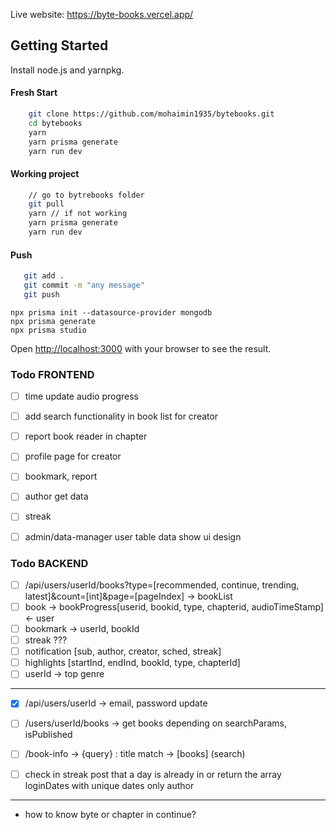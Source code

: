 Live website: https://byte-books.vercel.app/

## Getting Started

Install node.js and yarnpkg.

#### Fresh Start

```bash
    git clone https://github.com/mohaimin1935/bytebooks.git
    cd bytebooks
    yarn
    yarn prisma generate
    yarn run dev
```

#### Working project

```bash
    // go to bytrebooks folder
    git pull
    yarn // if not working
    yarn prisma generate
    yarn run dev
```

#### Push

```bash
   git add .
   git commit -m "any message"
   git push
```

```
npx prisma init --datasource-provider mongodb
npx prisma generate
npx prisma studio
```

Open [http://localhost:3000](http://localhost:3000) with your browser to see the result.

### Todo FRONTEND

- [ ] time update audio progress

- [ ] add search functionality in book list for creator
- [ ] report book reader in chapter
- [ ] profile page for creator
- [ ] bookmark, report
- [ ] author get data
- [ ] streak
- [ ] admin/data-manager user table data show ui design

### Todo BACKEND

- [ ] /api/users/userId/books?type=[recommended, continue, trending, latest]&count=[int]&page=[pageIndex] -> bookList
- [ ] book -> bookProgress[userid, bookid, type, chapterid, audioTimeStamp] <- user
- [ ] bookmark -> userId, bookId
- [ ] streak ???
- [ ] notification [sub, author, creator, sched, streak]
- [ ] highlights [startInd, endInd, bookId, type, chapterId]
- [ ] userId -> top genre

---

- [x] /api/users/userId -> email, password update
- [ ] /users/userId/books -> get books depending on searchParams, isPublished
- [ ] /book-info -> {query} : title match -> [books] (search)

- [ ] check in streak post that a day is already in or return the array loginDates with unique dates only
author  
---

- how to know byte or chapter in continue?
